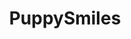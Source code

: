---
title: PuppySmiles
crosslinks:
- aww
- WiggleButts
- gifs
- funny
- corgi
- woof_irl
- pics
- dogpictures
- rarepuppers
- puppies
- animalssmiling
---